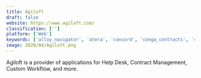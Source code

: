 ```yaml
---
title: Agiloft
draft: false 
website: https://www.agiloft.com/
classification: ['']
platform: ['Web']
keywords: ['alloy_navigator', 'atera', 'concord', 'conga_contracts', 'contractsafe', 'contractworks', 'freshdesk', 'freshservice', 'happyfox', 'helpscout', 'jitbit_helpdesk', 'kaseya_vsa', 'kayako', 'liveagent', 'manageengine_servicedesk_plus', 'pandadoc', 'revnue_contract_management_platform', 'salesforce_service_cloud', 'vivantio', 'zoho_desk']
image: 2020/04/Agiloft.png
---
```

Agiloft is a provider of applications for Help Desk, Contract Management, Custom Workflow, and more.